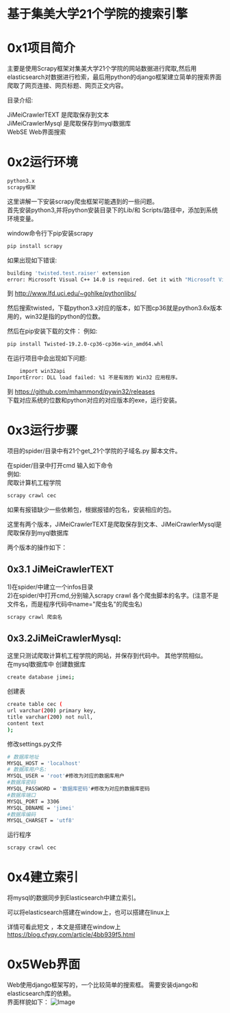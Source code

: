 # 基于集美大学21个学院的搜索引擎
# 0x1项目简介
主要是使用Scrapy框架对集美大学21个学院的网站数据进行爬取,然后用elasticsearch对数据进行检索，最后用python的django框架建立简单的搜索界面
爬取了网页连接、网页标题、网页正文内容。    

目录介绍:                   

JiMeiCrawlerTEXT  是爬取保存到文本             
JiMeiCrawlerMysql 是爬取保存到myql数据库                       
WebSE Web界面搜索                               

# 0x2运行环境
```bash
python3.x
scrapy框架
```
这里讲解一下安装scrapy爬虫框架可能遇到的一些问题。     
首先安装python3,并将python安装目录下的Lib/和
Scripts/路径中，添加到系统环境变量。       

window命令行下pip安装scrapy

```bash
pip install scrapy
```
如果出现如下错误:
```bash
building 'twisted.test.raiser' extension
error: Microsoft Visual C++ 14.0 is required. Get it with "Microsoft Visual C++ Build Tools": http://landinghub.visualstudio.com/visual-cpp-build-tools

```
到
http://www.lfd.uci.edu/~gohlke/pythonlibs/             


然后搜索twisted，下载python3.x对应的版本，如下图cp36就是python3.6x版本用的，win32是指的python的位数。        

然后在pip安装下载的文件：
例如: 
```bash
pip install Twisted-19.2.0-cp36-cp36m-win_amd64.whl
```

在运行项目中会出现如下问题:
```bash
    import win32api
ImportError: DLL load failed: %1 不是有效的 Win32 应用程序。
```
到 https://github.com/mhammond/pywin32/releases   
下载对应系统的位数和python对应的对应版本的exe，运行安装。


# 0x3运行步骤  
项目的spider/目录中有21个get_21个学院的子域名.py 脚本文件。       

在spider/目录中打开cmd 
输入如下命令    
例如:    
爬取计算机工程学院 
```bash
scrapy crawl cec
```

如果有报错缺少一些依赖包，根据报错的包名，安装相应的包。 

这里有两个版本，JiMeiCrawlerTEXT是爬取保存到文本、JiMeiCrawlerMysql是爬取保存到myql数据库          
      
两个版本的操作如下：    

## 0x3.1 JiMeiCrawlerTEXT
1)在spider/中建立一个infos目录         
2)在spider/中打开cmd,分别输入scrapy crawl 各个爬虫脚本的名字。(注意不是文件名，而是程序代码中name="爬虫名"的爬虫名)
```bash
scrapy crawl 爬虫名
```
## 0x3.2JiMeiCrawlerMysql:    
这里只测试爬取计算机工程学院的网站，并保存到代码中。 其他学院相似。    
在mysql数据库中
创建数据库
```bash
create database jimei;
```
创建表
```bash
create table cec (
url varchar(200) primary key,
title varchar(200) not null,
content text
);
```
修改settings.py文件
```bash
# 数据库地址
MYSQL_HOST = 'localhost'
# 数据库用户名:
MYSQL_USER = 'root'#修改为对应的数据库用户
#数据库密码
MYSQL_PASSWORD = '数据库密码'#修改为对应的数据库密码
#数据库端口
MYSQL_PORT = 3306
MYSQL_DBNAME = 'jimei' 
#数据库编码
MYSQL_CHARSET = 'utf8'
```
运行程序
```bash
scrapy crawl cec
```
# 0x4建立索引
将mysql的数据同步到Elasticsearch中建立索引。   

可以将elasticsearch搭建在window上，也可以搭建在linux上

详情可看此短文 ，本文是搭建在window上
https://blog.cfyqy.com/article/4bb939f5.html


# 0x5Web界面  
Web使用django框架写的，一个比较简单的搜索框。 
需要安装django和elasticsearch库的依赖。  
界面样貌如下：
![Image](https://raw.githubusercontent.com/ye1sec/JiMeiCrawlerSE/master/img/result.png)
